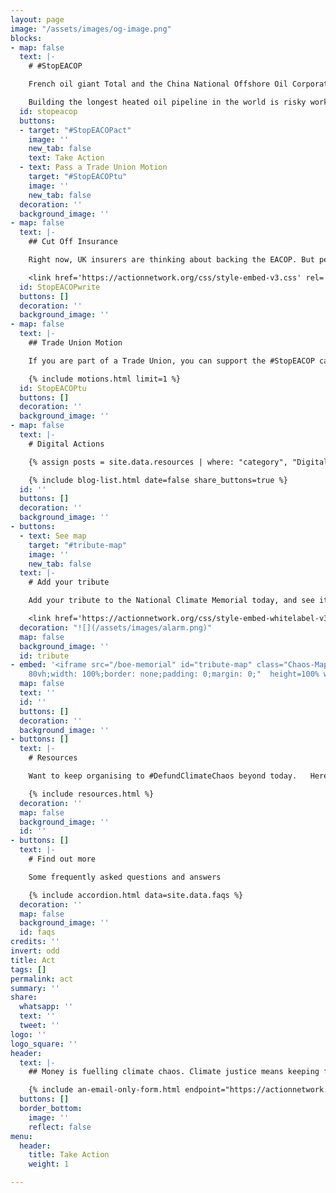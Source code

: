 ```yaml
---
layout: page
image: "/assets/images/og-image.png"
blocks:
- map: false
  text: |-
    # #StopEACOP

    French oil giant Total and the China National Offshore Oil Corporation are on the cusp of building a massive crude oil pipeline right through the heart of Africa – displacing communities, endangering wildlife and tipping the world closer to full-blown climate catastrophe.

    Building the longest heated oil pipeline in the world is risky work, and Total can’t do it alone. They are seeking insurance and funding from some of the world’s largest insurance companies and banks to get this project off the ground.
  id: stopeacop
  buttons:
  - target: "#StopEACOPact"
    image: ''
    new_tab: false
    text: Take Action
  - text: Pass a Trade Union Motion
    target: "#StopEACOPtu"
    image: ''
    new_tab: false
  decoration: ''
  background_image: ''
- map: false
  text: |-
    ## Cut Off Insurance

    Right now, UK insurers are thinking about backing the EACOP. But people across the world are demanding they rule it out.

    <link href='https://actionnetwork.org/css/style-embed-v3.css' rel='stylesheet' type='text/css' /><script src='https://actionnetwork.org/widgets/v4/letter/tell-insurance-ceos-its-time-to-drop-the-toxic-east-africa-crude-pipeline?format=js&source=widget'></script><div id='can-letter-area-tell-insurance-ceos-its-time-to-drop-the-toxic-east-africa-crude-pipeline' style='width: 100%'><!-- this div is the target for our HTML insertion --></div>
  id: StopEACOPwrite
  buttons: []
  decoration: ''
  background_image: ''
- map: false
  text: |-
    ## Trade Union Motion

    If you are part of a Trade Union, you can support the #StopEACOP campaign by passing this motion at your local branch.

    {% include motions.html limit=1 %}
  id: StopEACOPtu
  buttons: []
  decoration: ''
  background_image: ''
- map: false
  text: |-
    # Digital Actions

    {% assign posts = site.data.resources | where: "category", "Digital Action" %}

    {% include blog-list.html date=false share_buttons=true %}
  id: ''
  buttons: []
  decoration: ''
  background_image: ''
- buttons:
  - text: See map
    target: "#tribute-map"
    image: ''
    new_tab: false
  text: |-
    # Add your tribute

    Add your tribute to the National Climate Memorial today, and see it appear below on the map.

    <link href='https://actionnetwork.org/css/style-embed-whitelabel-v3.css' rel='stylesheet' type='text/css' /><script src='https://actionnetwork.org/widgets/v4/form/your-message-for-the-national-climate-justice-memorial?format=js&source=widget'></script><div id='can-form-area-your-message-for-the-national-climate-justice-memorial' style='width: 100%'><!-- this div is the target for our HTML insertion --></div>
  decoration: "![](/assets/images/alarm.png)"
  map: false
  background_image: ''
  id: tribute
- embed: '<iframe src="/boe-memorial" id="tribute-map" class="Chaos-Map" style="height:
    80vh;width: 100%;border: none;padding: 0;margin: 0;"  height=100% width=100% frameborder="0"></iframe>'
  map: false
  text: ''
  id: ''
  buttons: []
  decoration: ''
  background_image: ''
- buttons: []
  text: |-
    # Resources

    Want to keep organising to #DefundClimateChaos beyond today.   Here's all the resources you’ll need to keep taking action throughout COP26 and beyond

    {% include resources.html %}
  decoration: ''
  map: false
  background_image: ''
  id: ''
- buttons: []
  text: |-
    # Find out more

    Some frequently asked questions and answers

    {% include accordion.html data=site.data.faqs %}
  decoration: ''
  map: false
  background_image: ''
  id: faqs
credits: ''
invert: odd
title: Act
tags: []
permalink: act
summary: ''
share:
  whatsapp: ''
  text: ''
  tweet: ''
logo: ''
logo_square: ''
header:
  text: |-
    ## Money is fuelling climate chaos. Climate justice means keeping fossil fuels in the ground. We can support struggles across the globe by cutting off the money and insurance for new projects.

    {% include an-email-only-form.html endpoint="https://actionnetwork.org/api/v2/petitions/e0c7e2f4-925f-448c-9558-57c1997b5408/signatures" jump="actions" %}
  buttons: []
  border_bottom:
    image: ''
    reflect: false
menu:
  header:
    title: Take Action
    weight: 1

---
```

